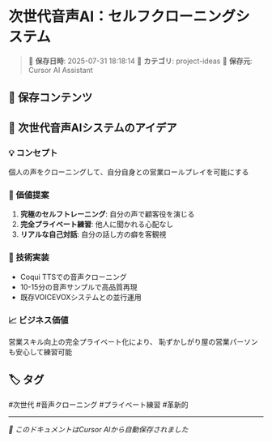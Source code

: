 # 次世代音声AI：セルフクローニングシステム

> 📅 **保存日時**: 2025-07-31 18:18:14
> 📁 **カテゴリ**: project-ideas
> 🤖 **保存元**: Cursor AI Assistant

## 💾 保存コンテンツ


## 🚀 次世代音声AIシステムのアイデア

### 💡 コンセプト
個人の声をクローニングして、自分自身との営業ロールプレイを可能にする

### 🎯 価値提案
1. **究極のセルフトレーニング**: 自分の声で顧客役を演じる
2. **完全プライベート練習**: 他人に聞かれる心配なし
3. **リアルな自己対話**: 自分の話し方の癖を客観視

### 🔧 技術実装
- Coqui TTSでの音声クローニング
- 10-15分の音声サンプルで高品質再現
- 既存VOICEVOXシステムとの並行運用

### 📈 ビジネス価値
営業スキル向上の完全プライベート化により、
恥ずかしがり屋の営業パーソンも安心して練習可能
    

## 🏷️ タグ

#次世代 #音声クローニング #プライベート練習 #革新的

---

*📝 このドキュメントはCursor AIから自動保存されました*
